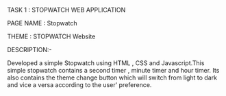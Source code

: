 TASK 1 :  STOPWATCH WEB APPLICATION

PAGE NAME : Stopwatch

THEME : STOPWATCH Website

DESCRIPTION:-

Developed a  simple Stopwatch using HTML , CSS and Javascript.This simple stopwatch contains a second timer , minute timer and hour timer.
Its also contains the theme change button which will switch from light to dark and vice a versa according to the user' preference.

